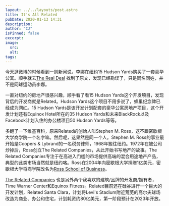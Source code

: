 ```yaml
---
layout: ../../layouts/post.astro
title: It's All Related
pubDate: 2020-01-13 14:31
description: 
author: "CJ"
isPinned: false
excerpt: 
image:
  src:
  alt:
tags: 
---
```

今天逛微博的时候看到一则新闻说，李娜在纽约15 Hudson Yards购买了一套豪华公寓。顺手就去[The Real Deal](https://therealdeal.com/2020/01/07/tennis-star-li-na-buys-hudson-yards-pad-for-22-premium/) 找到了原文，发现已经勘误了，只是同名同姓，并不是网球运动员李娜。

一直对纽约的房地产很感兴趣，顺手看了看15 Hudson Yards这个开发项目，发现背后的开发商就是Related。Hudson Yards这个项目不用多说了，蜂巢纪念碑已经成为网红。15 Hudson Yards是该开发计划配套的豪华公寓房地产项目，这个开发计划还有Equinox Hotel所在的35 Hudson Yards和未来BlackRock以及Facebook计划入住的办公楼项目50 Hudson Yards等等。

多翻了一下维基百科，原来Related的创始人叫Stephen M. Ross，这不跟密歇根大学商学院一个名字嘛。然后呢，这果然是同一个人。Stephen M. Ross的事业最开始是Coopers & Lybrand的一名税务律师，1968年搬往纽约。1972年在被公司炒掉后，Ross创立The Related Companies，从此开始书写地产的故事。The Related Companies专注于在高进入门槛的市场提供高端的混合用途地产产品，典型的此类市场当然就是纽约咯。Ross在2004年向密歇根大学捐赠1亿美元，密歇根大学将商学院改名为[Ross School of Business](https://www.michiganross.umich.edu)。

[The Related Companies](https://www.related.com/) 也是另外两个我喜欢的建筑/品牌的开发商/拥有者，Time Warner Center和Equinox Fitness。Related目前还在硅谷进行一个巨大的开发计划，Related Santa Clara，计划将Levi's Stadium附近荒芜的高尔夫球场改造为商业、办公和住宅，计划耗资约80亿美元，第一阶段预计在2023年开放。